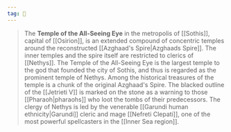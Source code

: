 ```yaml
---
tag: 🕍
---
```

> The **Temple of the All-Seeing Eye** in the metropolis of [[Sothis]], capital of [[Osirion]], is an extended compound of concentric temples around the reconstructed [[Azghaad's Spire|Azghaads Spire]]. The inner temples and the spire itself are restricted to clerics of [[Nethys]]. The Temple of the All-Seeing Eye is the largest temple to the god that founded the city of Sothis, and thus is regarded as the prominent temple of Nethys. Among the historical treasures of the temple is a chunk of the original Azghaad's Spire. The blacked outline of the [[Jetrieti V]] is marked on the stone as a warning to those [[Pharaoh|pharaohs]] who loot the tombs of their predecessors. The clergy of Nethys is led by the venerable [[Garundi human ethnicity|Garundi]] cleric and mage [[Nefreti Clepati]], one of the most powerful spellcasters in the [[Inner Sea region]].









